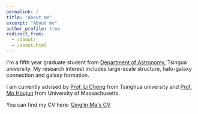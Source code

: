 ```yaml
---
permalink: /
title: "About me"
excerpt: "About me" 
author_profile: true
redirect_from: 
  - /about/
  - /about.html
---
```


I'm a fifth year graduate student from [Department of Astronomy](https://astro.tsinghua.edu.cn), Tsingua university. My research interest includes large-scale structure, halo-galaxy connection and galaxy formation. 

I am currently advised by [Prof. Li Cheng](http://i.astro.tsinghua.edu.cn/~cli/) from Tsinghua university and [Prof. Mo Houjun](https://people.umass.edu/hjmo/) from University of Massachusetts. 

You can find my CV here: [Qinglin Ma's CV](../assets/Awesome_CV.pdf)
